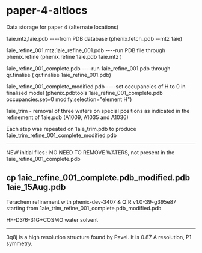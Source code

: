 # paper-4-altlocs
Data storage for paper 4 (alternate locations)

1aie.mtz,1aie.pdb   ----from PDB database (phenix.fetch_pdb --mtz 1aie)

1aie_refine_001.mtz,1aie_refine_001.pdb  ----run PDB file through phenix.refine (phenix.refine 1aie.pdb 1aie.mtz )

1aie_refine_001_complete.pdb  ----run 1aie_refine_001.pdb through qr.finalise ( qr.finalise 1aie_refine_001.pdb)

1aie_refine_001_complete_modified.pdb  ----set occupancies of H to 0 in finalised model (phenix.pdbtools 1aie_refine_001_complete.pdb occupancies.set=0 modify.selection="element H")

1aie_trim - removal of three waters on special positions as indicated in the refinement of 1aie.pdb (A1009, A1035 and A1036)

Each step was repeated on 1aie_trim.pdb to produce 1aie_trim_refine_001_complete_modified.pdb

------------------------
NEW initial files : NO NEED TO REMOVE WATERS, not present in the 1aie_refine_001_complete.pdb 

cp 1aie_refine_001_complete.pdb_modified.pdb 1aie_15Aug.pdb
-----------------------
Terachem refinement with phenix-dev-3407 & Q|R v1.0-39-g395e87 starting from 1aie_trim_refine_001_complete.pdb_modified.pdb

HF-D3/6-31G+COSMO water solvent

-----------------------

3q8j is a high resolution structure found by Pavel.
It is 0.87 A resolution, P1 symmetry. 
